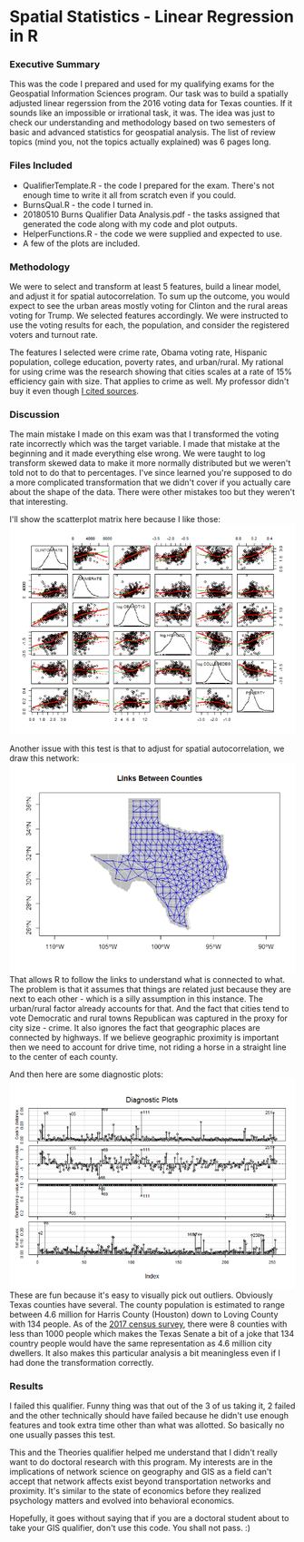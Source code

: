 # Spatial Statistics - Linear Regression in R
### Executive Summary
This was the code I prepared and used for my qualifying exams for the Geospatial Information Sciences program. Our task was to build a spatially adjusted linear regerssion from the 2016 voting data for Texas counties. If it sounds like an impossible or irrational task, it was. The idea was just to check our understanding and methodology based on two semesters of basic and advanced statistics for geospatial analysis. The list of review topics (mind you, not the topics actually explained) was 6 pages long.
### Files Included
* QualifierTemplate.R - the code I prepared for the exam. There's not enough time to write it all from scratch even if you could.
* BurnsQual.R - the code I turned in.
* 20180510 Burns Qualifier Data Analysis.pdf - the tasks assigned that generated the code along with my code and plot outputs.
* HelperFunctions.R - the code we were supplied and expected to use.
* A few of the plots are included.
### Methodology
We were to select and transform at least 5 features, build a linear model, and adjust it for spatial autocorrelation. To sum up the outcome, you would expect to see the urban areas mostly voting for Clinton and the rural areas voting for Trump. We selected features accordingly. We were instructed to use the voting results for each, the population, and consider the registered voters and turnout rate.

The features I selected were crime rate, Obama voting rate, Hispanic population, college education, poverty rates, and urban/rural. My rational for using crime was the research showing that cities scales at a rate of 15% efficiency gain with size. That applies to crime as well. My professor didn't buy it even though [I cited sources](https://medium.com/the-long-now-foundation/why-cities-live-forever-3cd451c0c48d). 
### Discussion
The main mistake I made on this exam was that I transformed the voting rate incorrectly which was the target variable. I made that mistake at the beginning and it made everything else wrong. We were taught to log transform skewed data to make it more normally distributed but we weren't told not to do that to percentages. I've since learned you're supposed to do a more complicated transformation that we didn't cover if you actually care about the shape of the data. There were other mistakes too but they weren't that interesting.

I'll show the scatterplot matrix here because I like those:
![alt text](https://github.com/LouisRBurns/spatial_statistics_linear_regression_R/blob/master/Scatterplot%20Transformed%20Variables.png "Scatterplot Matrix")

Another issue with this test is that to adjust for spatial autocorrelation, we draw this network:
![alt text](https://github.com/LouisRBurns/spatial_statistics_linear_regression_R/blob/master/Link%20Map.png "County Network")
That allows R to follow the links to understand what is connected to what. The problem is that it assumes that things are related just because they are next to each other - which is a silly assumption in this instance. The urban/rural factor already accounts for that. And the fact that cities tend to vote Democratic and rural towns Republican was captured in the proxy for city size - crime. It also ignores the fact that geographic places are connected by highways. If we believe geographic proximity is important then we need to account for drive time, not riding a horse in a straight line to the center of each county. 

And then here are some diagnostic plots: 
![alt text](https://github.com/LouisRBurns/spatial_statistics_linear_regression_R/blob/master/Diagnostic%20Plots%20Mod1.png "Diagnostic Plots")
These are fun because it's easy to visually pick out outliers. Obviously Texas counties have several. The county population is estimated to range between 4.6 million for Harris County (Houston) down to Loving County with 134 people. As of the [2017 census survey](https://en.wikipedia.org/wiki/List_of_counties_in_Texas), there were 8 counties with less than 1000 people which makes the Texas Senate a bit of a joke that 134 country people would have the same representation as 4.6 million city dwellers. It also makes this particular analysis a bit meaningless even if I had done the transformation correctly.
### Results
I failed this qualifier. Funny thing was that out of the 3 of us taking it, 2 failed and the other technically should have failed because he didn't use enough features and took extra time other than what was allotted. So basically no one usually passes this test.

This and the Theories qualifier helped me understand that I didn't really want to do doctoral research with this program. My interests are in the implications of network science on geography and GIS as a field can't accept that network affects exist beyond transportation networks and proximity. It's similar to the state of economics before they realized psychology matters and evolved into behavioral economics.

Hopefully, it goes without saying that if you are a doctoral student about to take your GIS qualifier, don't use this code. You shall not pass. :)
